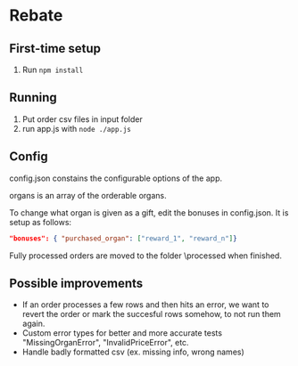 # Rebate

## First-time setup

1. Run `npm install`

## Running

1. Put order csv files in input folder
2. run app.js with `node ./app.js`

## Config

config.json constains the configurable options of the app.

organs is an array of the orderable organs.

To change what organ is given as a gift, edit the bonuses in config.json.
It is setup as follows:

```json
"bonuses": { "purchased_organ": ["reward_1", "reward_n"]}
```

Fully processed orders are moved to the folder \processed when finished.

## Possible improvements

- If an order processes a few rows and then hits an error, we want to revert the order or mark the succesful rows somehow, to not run them again.
- Custom error types for better and more accurate tests "MissingOrganError", "InvalidPriceError", etc.
- Handle badly formatted csv (ex. missing info, wrong names)

